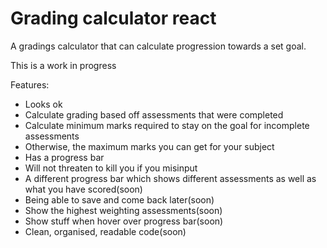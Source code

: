 # Grading calculator react

A gradings calculator that can calculate progression towards a set goal.

This is a work in progress

Features:
- Looks ok
- Calculate grading based off assessments that were completed
- Calculate minimum marks required to stay on the goal for incomplete assessments
- Otherwise, the maximum marks you can get for your subject
- Has a progress bar
- Will not threaten to kill you if you misinput
- A different progress bar which shows different assessments as well as what you have scored(soon)
- Being able to save and come back later(soon)
- Show the highest weighting assessments(soon)
- Show stuff when hover over progress bar(soon)
- Clean, organised, readable code(soon)